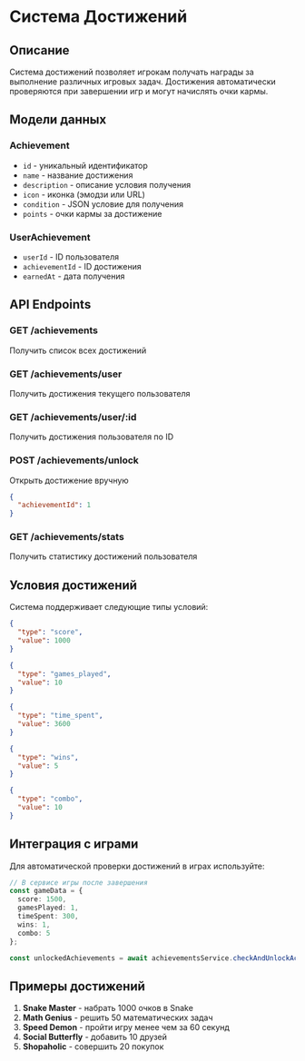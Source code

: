 # Система Достижений

## Описание
Система достижений позволяет игрокам получать награды за выполнение различных игровых задач. Достижения автоматически проверяются при завершении игр и могут начислять очки кармы.

## Модели данных

### Achievement
- `id` - уникальный идентификатор
- `name` - название достижения
- `description` - описание условия получения
- `icon` - иконка (эмодзи или URL)
- `condition` - JSON условие для получения
- `points` - очки кармы за достижение

### UserAchievement
- `userId` - ID пользователя
- `achievementId` - ID достижения
- `earnedAt` - дата получения

## API Endpoints

### GET /achievements
Получить список всех достижений

### GET /achievements/user
Получить достижения текущего пользователя

### GET /achievements/user/:id
Получить достижения пользователя по ID

### POST /achievements/unlock
Открыть достижение вручную
```json
{
  "achievementId": 1
}
```

### GET /achievements/stats
Получить статистику достижений пользователя

## Условия достижений

Система поддерживает следующие типы условий:

```json
{
  "type": "score",
  "value": 1000
}
```

```json
{
  "type": "games_played",
  "value": 10
}
```

```json
{
  "type": "time_spent",
  "value": 3600
}
```

```json
{
  "type": "wins",
  "value": 5
}
```

```json
{
  "type": "combo",
  "value": 10
}
```

## Интеграция с играми

Для автоматической проверки достижений в играх используйте:

```typescript
// В сервисе игры после завершения
const gameData = {
  score: 1500,
  gamesPlayed: 1,
  timeSpent: 300,
  wins: 1,
  combo: 5
};

const unlockedAchievements = await achievementsService.checkAndUnlockAchievements(userId, gameData);
```

## Примеры достижений

1. **Snake Master** - набрать 1000 очков в Snake
2. **Math Genius** - решить 50 математических задач
3. **Speed Demon** - пройти игру менее чем за 60 секунд
4. **Social Butterfly** - добавить 10 друзей
5. **Shopaholic** - совершить 20 покупок




